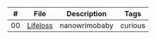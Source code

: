 | # | File | Description | Tags |
| ----------- | ----------- | --------------| --------------|
 00 | [Lifeloss](/lifeloss.md) | nanowrimobaby | curious |